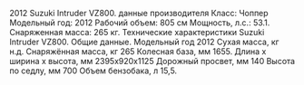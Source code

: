 2012 Suzuki Intruder VZ800. данные производителя Класс: Чоппер Модельный год: 2012 Рабочий объем: 805 см Мощность, л.с.: 53.1. Снаряженная масса: 265 кг. Технические характеристики Suzuki Intruder VZ800. Общие данные. Модельный год 2012 Сухая масса, кг н.д. Снаряжённая масса, кг 265 Колесная база, мм 1655. Длина х ширина х высота, мм 2395х920х1125 Дорожный просвет, мм 140 Высота по седлу, мм 700 Объем бензобака, л 15,5.
